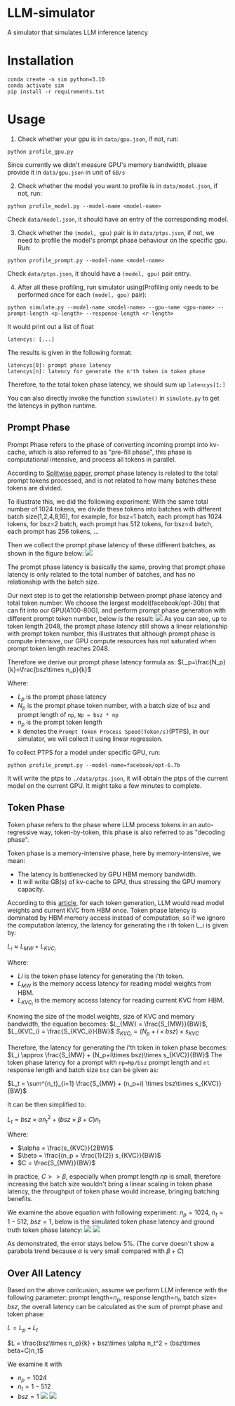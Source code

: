 # LLM-simulator
A simulator that simulates LLM inference latency

# Installation

```
conda create -n sim python=3.10
conda activate sim
pip install -r requirements.txt
```

# Usage
1. Check whether your gpu is in `data/gpu.json`, if not, run:
```
python profile_gpu.py
```
Since currently we didn't measure GPU's memory bandwidth, please provide it in `data/gpu.json` in unit of `GB/s`

2. Check whether the model you want to profile is in `data/model.json`, if not, run:
```
python profile_model.py --model-name <model-name>
```
Check `data/model.json`, it should have an entry of the corresponding model.

3. Check whether the `(model, gpu)` pair is in `data/ptps.json`, if not, we need to profile the model's prompt phase behaviour on the specific gpu.
Run:
```
python profile_prompt.py --model-name <model-name> 
```
Check `data/ptps.json`, it should have a `(model, gpu)` pair entry.

4. After all these profiling, run simulator using(Profiling only needs to be performed once for each `(model, gpu)` pair):
```
python simulate.py --model-name <model-name> --gpu-name <gpu-name> --prompt-length <p-length> --response-length <r-length>
```
It would print out a list of float
```
latencys: [...]
```
The results is given in the following format:
```
latencys[0]: prompt phase latency
latencys[n]: latency for generate the n'th token in token phase
```
Therefore, to the total token phase latency, we should sum up `latencys[1:]`

You can also directly invoke the function `simulate()` in `simulate.py` to get the latencys in python runtime.

## Prompt Phase
Prompt Phase refers to the phase of converting incoming prompt into kv-cache, which is also referred to as "pre-fill phase", this phase is computational intensive, and process all tokens in parallel.

According to [Splitwise paper](https://arxiv.org/abs/2311.18677), prompt phase latency is related to the total prompt tokens processed, and is not related to how many batches these tokens are divided.

To illustrate this, we did the following experiment:
With the same total number of 1024 tokens, we divide these tokens into batches with different batch size(1,2,4,8,16), for example, for bsz=1 batch, each prompt has 1024 tokens, for bsz=2 batch, each prompt has 512 tokens, for bsz=4 batch, each prompt has 256 tokens, ...

Then we collect the prompt phase latency of these different batches, as shown in the figure below:
![](figs/prompt-latency-1024tokens.png)

The prompt phase latency is basically the same, proving that prompt phase latency is only related to the total number of batches, and has no relationship with the batch size.

Our next step is to get the relationship between prompt phase latency and total token number. We choose the largest model(facebook/opt-30b) that can fit into our GPU(A100-80G), and perform prompt phase generation with different prompt token number, below is the result:
![](figs/opt-30b-prompt-latencys.png)
As you can see, up to token length 2048, the prompt phase latency still shows a linear relationship with prompt token number, this illustrates that although prompt phase is compute intensive, our GPU compute resources has not saturated when prompt token length reaches 2048.

Therefore we derive our prompt phase latency formula as:
$L_p=\frac{N_p}{k}=\frac{bsz\times n_p}{k}$

Where:
 * $L_p$ is the prompt phase latency
 * $N_p$ is the prompt phase token number, with a batch size of `bsz` and prompt length of `np`,  `Np = bsz * np`
 * $n_p$ is the prompt token length
 * $k$ denotes the `Prompt Token Process Speed(Token/s)`(PTPS), in our simulator, we will collect it using linear regression.

To collect PTPS for a model under specific GPU, run:
```
python profile_prompt.py --model-name=facebook/opt-6.7b
```
It will write the ptps to `./data/ptps.json`, it will obtain the ptps of the current model on the current GPU.
It might take a few minutes to complete.

## Token Phase
Token phase refers to the phase where LLM process tokens in an auto-regressive way, token-by-token, this phase is also referred to as "decoding phase".

Token phase is a memory-intensive phase, here by memory-intensive, we mean:
* The latency is bottlenecked by GPU HBM memory bandwidth.
* It will write GB(s) of kv-cache to GPU, thus stressing the GPU memory capacity.

According to this [article](https://www.databricks.com/blog/llm-inference-performance-engineering-best-practices), for each token generation, LLM would read model weights and current KVC from HBM once. Token phase latency is dominated by HBM memory access instead of computation, so if we ignore the computation latency, the latency for generating the i th token L_i is given by:

$L_i \approx L_{MW} + L_{KVC_i}$

Where:
* $Li$ is the token phase latency for generating the i'th token.
* $L_{MW}$ is the memory access latency for reading model weights from HBM.
* $L_{KVC_i}$ is the memory access latency for reading current KVC from HBM.

Knowing the size of the model weights, size of KVC and memory bandwidth, the equation becomes:
$L_{MW} = \frac{S_{MW}}{BW}$, $L_{KVC_i} = \frac{S_{KVC_i}}{BW}$
$S_{KVC_i} = (N_p + i \times bsz)\times s_{KVC}$

Therefore, the latency for generating the i'th token in token phase becomes:
$L_i \approx \frac{S_{MW} + (N_p+i\times bsz)\times s_{KVC}}{BW}$
The token phase latency for a prompt with `np=Np/bsz` prompt length and `nt` response length and batch size `bsz` can be given as:

$L_t = \sum^{n_t}_{i=1} \frac{S_{MW} + (n_p+i) \times bsz\times s_{KVC}}{BW}$

It can be then simplified to:

$L_t = bsz\times \alpha n_t^2 + (bsz\times \beta + C) n_t$

Where:
* $\alpha = \frac{s_{KVC}}{2BW}$
* $\beta = \frac{(n_p + \frac{1}{2}) s_{KVC}}{BW}$
* $C = \frac{S_{MW}}{BW}$

In practice, $C >> \beta$, especially when prompt length $np$ is small, therefore increasing the batch size wouldn't bring a linear scaling in token phase latency, the throughput of token phase would increase, bringing batching benefits.

We examine the above equation with following experiment:
$n_p=1024$, $n_t=1-512$, $bsz=1$, below is the simulated token phase latency and ground truth token phase latency:
![](figs/opt-6.7b-token-latency-bsz-1.png) ![](figs/opt-6.7b-error-1.png)

As demonstrated, the error stays below 5%.
(The curve doesn't show a parabola trend because $\alpha$ is very small compared with $\beta + C$)

## Over All Latency
Based on the above conlcusion, assume we perform LLM inference with the following parameter:
prompt length=$n_p$, response length=$n_t$, batch size= $bsz$, the overall latency can be calculated as the sum of prompt phase and token phase:

$L = L_p + L_t$

$L = \frac{bsz\times n_p}{k} + bsz\times \alpha n_t^2 + (bsz\times beta+C)n_t$

We examine it with 
* $n_p=1024$ 
* $n_t=1-512$ 
* $bsz=1$
![](figs/opt-6.7b-total-latency-bsz-1.png)
![](figs/opt-6.7b-total-error-1.png)

